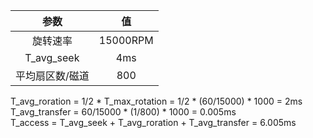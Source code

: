 |参数|值|
|:-:|:-:|
|旋转速率|15000RPM|
|T_avg_seek|4ms|
|平均扇区数/磁道|800|


T_avg_roration = 1/2 * T_max_rotation = 1/2 * (60/15000) * 1000 = 2ms  
T_avg_transfer = 60/15000 * (1/800) * 1000 = 0.005ms  
T_access = T_avg_seek + T_avg_roration + T_avg_transfer = 6.005ms
